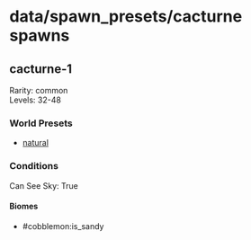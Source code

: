 # data/spawn_presets/cacturne spawns  
  
## cacturne-1  
Rarity: common  
Levels: 32-48  
  
### World Presets  
* [natural](/data/world_presets/natural.md)  
  
### Conditions  
Can See Sky: True  
  
#### Biomes  
  * #cobblemon:is_sandy
  
